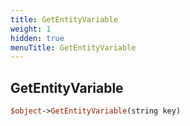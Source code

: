 ```yaml
---
title: GetEntityVariable
weight: 1
hidden: true
menuTitle: GetEntityVariable
---
```

## GetEntityVariable
```perl
$object->GetEntityVariable(string key)
```